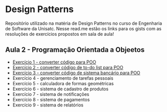 # Design Patterns
Repositório utilizado na matéria de Design Patterns no curso de Engenharia de Software da Unisatc. Nesse read.me estão os links para os gists com as resoluções de exercícios propostos em sala de aula!

## Aula 2 - Programação Orientada a Objeetos

* [Exercício 1 - converter código para POO](https://gist.github.com/ardnaile/092fb0b757b1261a7c9e32ac6f0e3788)
* [Exercício 2 - converter código de to-do list para POO](https://gist.github.com/ardnaile/054796a2a6926fffddcee2f220f0a633)
* [Exercício 3 - converter código de sistema bancário para POO](https://gist.github.com/ardnaile/76cc215d67fd9143a6f134bd3281c01a)
* Exercício 4 - gerenciamento de tarefas pessoais
* Exercício 5 - calculadora de formas geométricas
* Exercício 6 - sistema de cadastro de produtos
* Exercício 7 - sistema de notificações
* Exercício 8 - sistema de pagamentos
* Exercício 9 - sistema de relatórios
